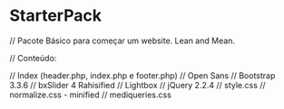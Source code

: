 # StarterPack

// Pacote Básico para começar um website. Lean and Mean.

// Conteúdo:

// Index (header.php, index.php e footer.php)
// Open Sans
// Bootstrap 3.3.6
// bxSlider 4 Rahisified
// Lightbox
// jQuery 2.2.4
// style.css
// normalize.css - minified
// mediqueries.css
